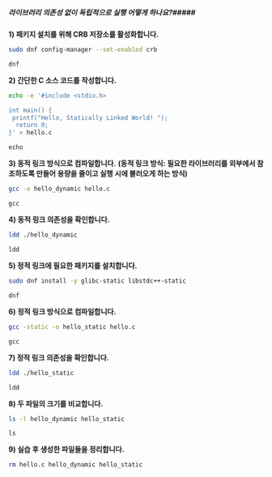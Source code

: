 ##### 라이브러리 의존성 없이 독립적으로 실행 어떻게 하나요?#####

**1) 패키지 설치를 위해 CRB 저장소를 활성화합니다.**
```bash
sudo dnf config-manager --set-enabled crb
```
```tech
dnf
```

**2) 간단한 C 소스 코드를 작성합니다.**
```bash
echo -e '#include <stdio.h>

int main() {
 printf("Hello, Statically Linked World! ");
  return 0;
}' > hello.c
```
```tech
echo
```

**3) 동적 링크 방식으로 컴파일합니다.**
**(동적 링크 방식: 필요한 라이브러리를 외부에서 참조하도록 만들어 용량을 줄이고 실행 시에 불러오게 하는 방식)**
```bash
gcc -o hello_dynamic hello.c
```
```tech
gcc
```

**4) 동적 링크 의존성을 확인합니다.**
```bash
ldd ./hello_dynamic
```
```tech
ldd
```

**5) 정적 링크에 필요한 패키지를 설치합니다.**
```bash
sudo dnf install -y glibc-static libstdc++-static
```
```tech
dnf
```

**6) 정적 링크 방식으로 컴파일합니다.**
```bash
gcc -static -o hello_static hello.c
```
```tech
gcc
```

**7) 정적 링크 의존성을 확인합니다.**
```bash
ldd ./hello_static
```
```tech
ldd
```

**8) 두 파일의 크기를 비교합니다.**
```bash
ls -l hello_dynamic hello_static
```
```tech
ls
```

**9) 실습 후 생성한 파일들을 정리합니다.**
```bash
rm hello.c hello_dynamic hello_static
```